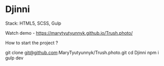 # Djinni
Stack: HTML5, SCSS, Gulp

Watch demo - https://marytyutyunnyk.github.io/Trush.photo/

How to start the project ?

git clone git@github.com:MaryTyutyunnyk/Trush.photo.git
cd Djinni
npm i
gulp dev
